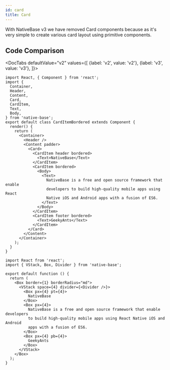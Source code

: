```yaml
---
id: card
title: Card
---
```


With NativeBase v3 we have removed Card components because as it's very simple to create various card layout using primitive components.

## Code Comparison

<DocTabs
defaultValue="v2"
values={[
{label: 'v2', value: 'v2'},
{label: 'v3', value: 'v3'},
]}>
<DocTabItem value="v2">

```tsx
import React, { Component } from 'react';
import {
  Container,
  Header,
  Content,
  Card,
  CardItem,
  Text,
  Body,
} from 'native-base';
export default class CardItemBordered extends Component {
  render() {
    return (
      <Container>
        <Header />
        <Content padder>
          <Card>
            <CardItem header bordered>
              <Text>NativeBase</Text>
            </CardItem>
            <CardItem bordered>
              <Body>
                <Text>
                  NativeBase is a free and open source framework that enable
                  developers to build high-quality mobile apps using React
                  Native iOS and Android apps with a fusion of ES6.
                </Text>
              </Body>
            </CardItem>
            <CardItem footer bordered>
              <Text>GeekyAnts</Text>
            </CardItem>
          </Card>
        </Content>
      </Container>
    );
  }
}
```

</DocTabItem>
<DocTabItem value="v3">

```tsx
import React from 'react';
import { VStack, Box, Divider } from 'native-base';

export default function () {
  return (
    <Box border={1} borderRadius="md">
      <VStack space={4} divider={<Divider />}>
        <Box px={4} pt={4}>
          NativeBase
        </Box>
        <Box px={4}>
          NativeBase is a free and open source framework that enable developers
          to build high-quality mobile apps using React Native iOS and Android
          apps with a fusion of ES6.
        </Box>
        <Box px={4} pb={4}>
          GeekyAnts
        </Box>
      </VStack>
    </Box>
  );
}
```

</DocTabItem>
</DocTabs>
